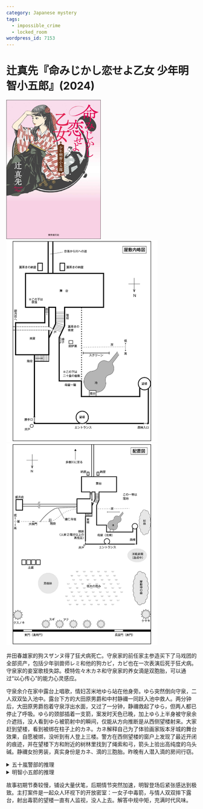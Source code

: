 ```yaml
---
category: Japanese mystery
tags:
  - impossible_crime
  - locked_room
wordpress_id: 7153
---
```


# 辻真先『命みじかし恋せよ乙女 少年明智小五郎』(2024)

<img src=images/2024_cover.jpg width=250/>

<img src=images/2024_floor_plan.jpg width=400/>
<img src=images/2024_map.jpg width=400/>

井田春雄家的狗スザンヌ得了狂犬病死亡。守泉家的前任家主参造买下了马戏团的全部资产，包括少年驯兽师レミ和他的狗カピ，カピ也在一次表演后死于狂犬病。守泉家的妾室歌枝失踪。模特佐々木カネ和守泉家的养女滴是双胞胎，可以通过“以心传心”的能力心灵感应。

守泉余介在家中露台上唱歌，情妇苫米地ゆら站在他身旁。ゆら突然倒向守泉，二人双双坠入池中。露台下方的大田原男爵和中村静禰一同跃入池中救人。两分钟后，大田原男爵抱着守泉浮出水面，又过了一分钟，静禰救起了ゆら，但两人都已停止了呼吸。ゆら的颈部插着一支箭，案发时天色已晚，加上ゆら上半身被守泉余介遮挡，没人看到ゆら被箭射中的瞬间，仅能从方向推断是从西侧望楼射来。大家赶到望楼，看到被绑在柱子上的カネ。カネ解释自己为了体验画家阪本牙城的舞台效果，自愿被绑，没听到有人登上三楼。警方在西侧望楼的窗户上发现了最近开闭的痕迹，并在望楼下方和附近的树林里找到了绳索和弓，箭头上验出高纯度的乌头碱。静禰女扮男装，真实身份是カネ、滴的三胞胎。昨晚有人潜入滴的房间行窃。

<details><summary>五十嵐警部的推理</summary>
树林里找到的弓是长六尺三寸的半弓，不可能从望楼射到露台。ゆら的尸体从池中捞起后，箭插在她脖子上的角度和深度都没有发生变化，说明箭是在她落水后才被插入的。ゆら事先将箭藏在衣服里，坠入池塘后用右手将箭插入右侧颈部，伪造成被射杀的假象。田所庸医误诊ゆら得了绝症时日无多，所以ゆら自杀，拉着守泉一同自杀是为了确保静禰能继承遗产。
</details>

<details><summary>明智小五郎的推理</summary>
真凶是大田原男爵。大田原欺骗レミ可以治疗カピ的狂犬病，让レミ帮忙合作，由カピ把弓运到森林。（伏线：平先生修理庭园，只能看到カピ身体左侧，半弓长六尺三寸，カピ体长七尺，可以把箭挡在身体右侧。）大田原每晚通过传声筒给ゆら放录音“杀了守泉余介”（伏线：男爵下令制造伞状天花板），暗示ゆら这是她内心的声音，促使她带着守泉一起自杀。大田原让レミ伪装成歌枝在平先生面前离开宅邸，真正的歌枝尸体沉在池中。歌枝留下一封信，邮票背面用细小字体记录了自己和大田原的关系。歌枝带カピ散步时被スザンヌ咬了一口，得了狂犬病，大田原和歌枝舌吻时也通过口腔破口感染了狂犬病。井田侵入滴的房间。
</details>

故事初期节奏较慢，铺设大量伏笔，后期情节突然加速，明智登场后紧张感达到极致。主打案件是一起众人环视下的开放密室：一女子中毒箭，与情人双双摔下露台，射出毒箭的望楼一直有人监视，没人上去。解答中规中矩，充满时代风味。